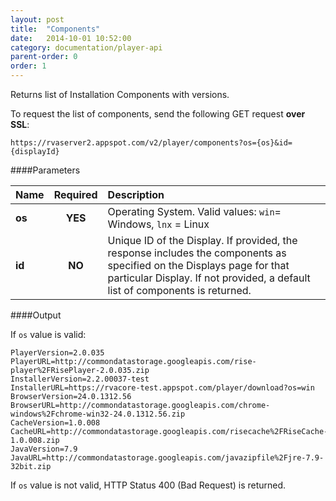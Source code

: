 ```yaml
---
layout: post
title:  "Components"
date:   2014-10-01 10:52:00
category: documentation/player-api
parent-order: 0
order: 1
---
```


Returns list of Installation Components with versions.

To request the list of components, send the following GET request **over SSL**:

`https://rvaserver2.appspot.com/v2/player/components?os={os}&id={displayId}`

####Parameters

| Name    | Required | Description |
|:--------|:--------:|:------------|
| **os**  |  **YES** | Operating System. Valid values: `win`= Windows, `lnx` = Linux |
| **id**  |  **NO**  | Unique ID of the Display. If provided, the response includes the components as specified on the Displays page for that particular Display. If not provided, a default list of components is returned. |


####Output

If `os` value is valid:

```
PlayerVersion=2.0.035
PlayerURL=http://commondatastorage.googleapis.com/rise-player%2FRisePlayer-2.0.035.zip
InstallerVersion=2.2.00037-test
InstallerURL=https://rvacore-test.appspot.com/player/download?os=win
BrowserVersion=24.0.1312.56
BrowserURL=http://commondatastorage.googleapis.com/chrome-windows%2Fchrome-win32-24.0.1312.56.zip
CacheVersion=1.0.008
CacheURL=http://commondatastorage.googleapis.com/risecache%2FRiseCache-1.0.008.zip
JavaVersion=7.9
JavaURL=http://commondatastorage.googleapis.com/javazipfile%2Fjre-7.9-32bit.zip
```

If `os` value is not valid, HTTP Status 400 (Bad Request) is returned.
